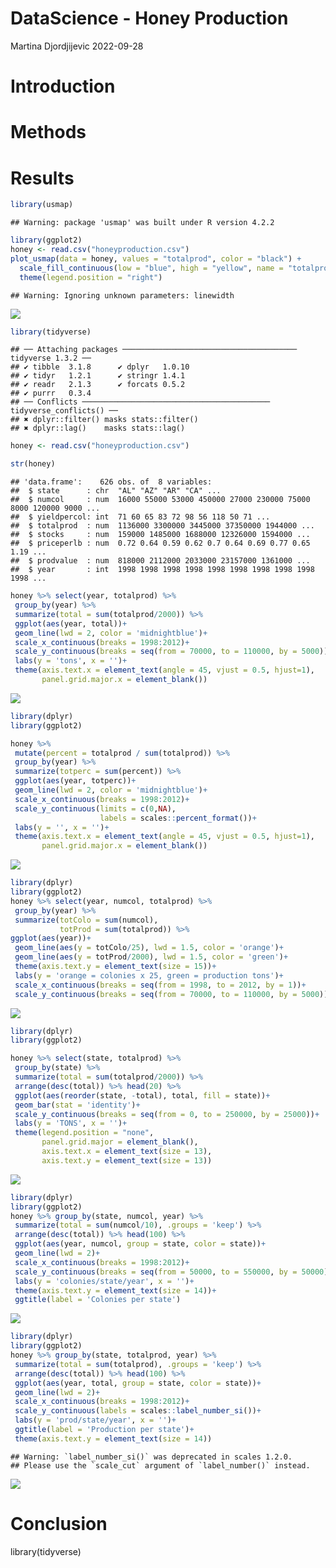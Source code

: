 DataScience - Honey Production
================
Martina Djordjijevic
2022-09-28

# Introduction

# Methods

# Results

``` r
library(usmap)
```

    ## Warning: package 'usmap' was built under R version 4.2.2

``` r
library(ggplot2)
honey <- read.csv("honeyproduction.csv")
plot_usmap(data = honey, values = "totalprod", color = "black") + 
  scale_fill_continuous(low = "blue", high = "yellow", name = "totalprod", label = scales::comma) + 
  theme(legend.position = "right")
```

    ## Warning: Ignoring unknown parameters: linewidth

![](Data-Practicle_files/figure-gfm/unnamed-chunk-1-1.png)<!-- -->

``` r
library(tidyverse)
```

    ## ── Attaching packages ─────────────────────────────────────── tidyverse 1.3.2 ──
    ## ✔ tibble  3.1.8      ✔ dplyr   1.0.10
    ## ✔ tidyr   1.2.1      ✔ stringr 1.4.1 
    ## ✔ readr   2.1.3      ✔ forcats 0.5.2 
    ## ✔ purrr   0.3.4      
    ## ── Conflicts ────────────────────────────────────────── tidyverse_conflicts() ──
    ## ✖ dplyr::filter() masks stats::filter()
    ## ✖ dplyr::lag()    masks stats::lag()

``` r
honey <- read.csv("honeyproduction.csv")

str(honey)
```

    ## 'data.frame':    626 obs. of  8 variables:
    ##  $ state      : chr  "AL" "AZ" "AR" "CA" ...
    ##  $ numcol     : num  16000 55000 53000 450000 27000 230000 75000 8000 120000 9000 ...
    ##  $ yieldpercol: int  71 60 65 83 72 98 56 118 50 71 ...
    ##  $ totalprod  : num  1136000 3300000 3445000 37350000 1944000 ...
    ##  $ stocks     : num  159000 1485000 1688000 12326000 1594000 ...
    ##  $ priceperlb : num  0.72 0.64 0.59 0.62 0.7 0.64 0.69 0.77 0.65 1.19 ...
    ##  $ prodvalue  : num  818000 2112000 2033000 23157000 1361000 ...
    ##  $ year       : int  1998 1998 1998 1998 1998 1998 1998 1998 1998 1998 ...

``` r
honey %>% select(year, totalprod) %>%
 group_by(year) %>%
 summarize(total = sum(totalprod/2000)) %>%
 ggplot(aes(year, total))+
 geom_line(lwd = 2, color = 'midnightblue')+
 scale_x_continuous(breaks = 1998:2012)+
 scale_y_continuous(breaks = seq(from = 70000, to = 110000, by = 5000))+
 labs(y = 'tons', x = '')+
 theme(axis.text.x = element_text(angle = 45, vjust = 0.5, hjust=1),
       panel.grid.major.x = element_blank())
```

![](Data-Practicle_files/figure-gfm/unnamed-chunk-2-1.png)<!-- -->

``` r
library(dplyr)
library(ggplot2)

honey %>%
 mutate(percent = totalprod / sum(totalprod)) %>%
 group_by(year) %>%
 summarize(totperc = sum(percent)) %>%
 ggplot(aes(year, totperc))+
 geom_line(lwd = 2, color = 'midnightblue')+
 scale_x_continuous(breaks = 1998:2012)+
 scale_y_continuous(limits = c(0,NA),
                    labels = scales::percent_format())+
 labs(y = '', x = '')+
 theme(axis.text.x = element_text(angle = 45, vjust = 0.5, hjust=1),
       panel.grid.major.x = element_blank())
```

![](Data-Practicle_files/figure-gfm/unnamed-chunk-3-1.png)<!-- -->

``` r
library(dplyr)
library(ggplot2)
honey %>% select(year, numcol, totalprod) %>%
 group_by(year) %>%
 summarize(totColo = sum(numcol),
           totProd = sum(totalprod)) %>%
ggplot(aes(year))+
 geom_line(aes(y = totColo/25), lwd = 1.5, color = 'orange')+
 geom_line(aes(y = totProd/2000), lwd = 1.5, color = 'green')+
 theme(axis.text.y = element_text(size = 15))+
 labs(y = 'orange = colonies x 25, green = production tons')+
 scale_x_continuous(breaks = seq(from = 1998, to = 2012, by = 1))+
 scale_y_continuous(breaks = seq(from = 70000, to = 110000, by = 5000))
```

![](Data-Practicle_files/figure-gfm/unnamed-chunk-4-1.png)<!-- -->

``` r
library(dplyr)
library(ggplot2)

honey %>% select(state, totalprod) %>%
 group_by(state) %>%
 summarize(total = sum(totalprod/2000)) %>%
 arrange(desc(total)) %>% head(20) %>%
 ggplot(aes(reorder(state, -total), total, fill = state))+
 geom_bar(stat = 'identity')+
 scale_y_continuous(breaks = seq(from = 0, to = 250000, by = 25000))+
 labs(y = 'TONS', x = '')+
 theme(legend.position = "none",
       panel.grid.major = element_blank(),
       axis.text.x = element_text(size = 13),
       axis.text.y = element_text(size = 13))
```

![](Data-Practicle_files/figure-gfm/unnamed-chunk-5-1.png)<!-- -->

``` r
library(dplyr)
library(ggplot2)
honey %>% group_by(state, numcol, year) %>%
 summarize(total = sum(numcol/10), .groups = 'keep') %>%
 arrange(desc(total)) %>% head(100) %>%
 ggplot(aes(year, numcol, group = state, color = state))+
 geom_line(lwd = 2)+
 scale_x_continuous(breaks = 1998:2012)+
 scale_y_continuous(breaks = seq(from = 50000, to = 550000, by = 50000))+
 labs(y = 'colonies/state/year', x = '')+
 theme(axis.text.y = element_text(size = 14))+
 ggtitle(label = 'Colonies per state')
```

![](Data-Practicle_files/figure-gfm/unnamed-chunk-6-1.png)<!-- -->

``` r
library(dplyr)
library(ggplot2)
honey %>% group_by(state, totalprod, year) %>%
 summarize(total = sum(totalprod), .groups = 'keep') %>%
 arrange(desc(total)) %>% head(100) %>%
 ggplot(aes(year, total, group = state, color = state))+
 geom_line(lwd = 2)+
 scale_x_continuous(breaks = 1998:2012)+
 scale_y_continuous(labels = scales::label_number_si())+
 labs(y = 'prod/state/year', x = '')+
 ggtitle(label = 'Production per state')+
 theme(axis.text.y = element_text(size = 14))
```

    ## Warning: `label_number_si()` was deprecated in scales 1.2.0.
    ## Please use the `scale_cut` argument of `label_number()` instead.

![](Data-Practicle_files/figure-gfm/unnamed-chunk-7-1.png)<!-- -->

# Conclusion

library(tidyverse)
